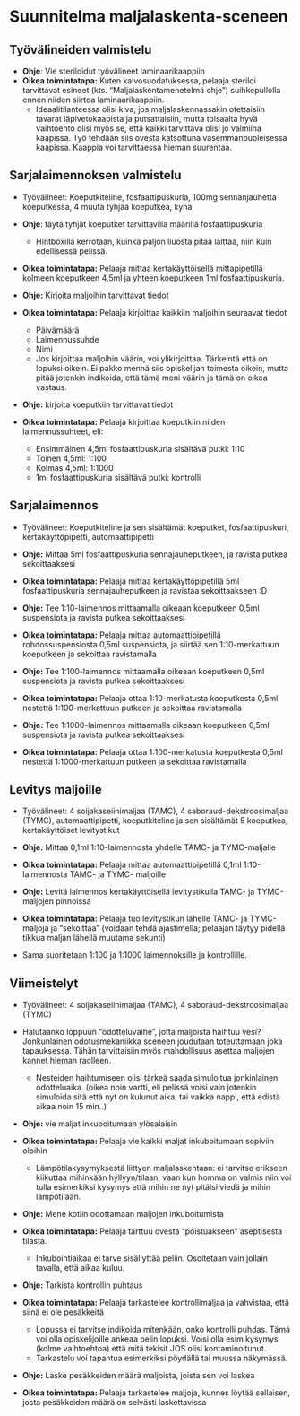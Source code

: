 # Suunnitelma maljalaskenta-sceneen
## Työvälineiden valmistelu

- **Ohje**: Vie steriloidut työvälineet laminaarikaappiin
- **Oikea toimintatapa:** Kuten kalvosuodatuksessa, pelaaja steriloi tarvittavat
  esineet (kts. “Maljalaskentamenetelmä ohje”) suihkepullolla ennen niiden siirtoa laminaarikaappiin.
  - Ideaalitilanteessa olisi kiva, jos maljalaskennassakin otettaisiin tavarat läpivetokaapista ja putsattaisiin, mutta toisaalta hyvä vaihtoehto olisi myös se, että kaikki tarvittava olisi jo valmiina kaapissa. Työ tehdään siis ovesta katsottuna vasemmanpuoleisessa kaapissa. Kaappia voi tarvittaessa hieman suurentaa.

## Sarjalaimennoksen valmistelu

- Työvälineet: Koeputkiteline, fosfaattipuskuria, 100mg sennanjauhetta koeputkessa,
  4 muuta tyhjää koeputkea, kynä
- **Ohje**: täytä tyhjät koeputket tarvittavilla määrillä fosfaattipuskuria
  - Hintboxilla kerrotaan, kuinka paljon liuosta pitää laittaa, niin kuin edellisessä pelissä.
- **Oikea toimintatapa:** Pelaaja mittaa kertakäyttöisellä mittapipetillä
 kolmeen koeputkeen 4,5ml ja yhteen koeputkeen 1ml fosfaattipuskuria.

- **Ohje:** Kirjoita maljoihin tarvittavat tiedot
- **Oikea toimintatapa:** Pelaaja kirjoittaa kaikkiin maljoihin seuraavat tiedot
    - Päivämäärä
    - Laimennussuhde
    - Nimi
    - Jos kirjoittaa maljoihin väärin, voi ylikirjoittaa. Tärkeintä että on lopuksi oikein. Ei pakko mennä siis opiskelijan toimesta oikein, mutta pitää jotenkin indikoida, että tämä meni väärin ja tämä on oikea vastaus.


- **Ohje:** kirjoita koeputkiin tarvittavat tiedot
- **Oikea toimintatapa:** Pelaaja kirjoittaa koeputkiin niiden laimennussuhteet, eli:
    - Ensimmäinen 4,5ml fosfaattipuskuria sisältävä putki: 1:10
    - Toinen 4,5ml: 1:100
    - Kolmas 4,5ml: 1:1000
    - 1ml fosfaattipuskuria sisältävä putki: kontrolli

## Sarjalaimennos

- Työvälineet: Koeputkiteline ja sen sisältämät koeputket, fosfaattipuskuri,
  kertakäyttöpipetti, automaattipipetti
- **Ohje:** Mittaa 5ml fosfaattipuskuria sennajauheputkeen, ja ravista putkea sekoittaaksesi
- **Oikea toimintatapa:** Pelaaja mittaa kertakäyttöpipetillä 5ml fosfaattipuskuria sennajauheputkeen ja ravistaa sekoittaakseen :D
		
- **Ohje:** Tee 1:10-laimennos mittaamalla oikeaan koeputkeen 0,5ml suspensiota ja ravista putkea sekoittaaksesi
- **Oikea toimintatapa:** Pelaaja mittaa automaattipipetillä rohdossuspensiosta 0,5ml suspensiota, ja siirtää sen 1:10-merkattuun koeputkeen ja sekoittaa ravistamalla

- **Ohje:** Tee 1:100-laimennos mittaamalla oikeaan koeputkeen 0,5ml suspensiota ja ravista putkea sekoittaaksesi
- **Oikea toimintatapa:** Pelaaja ottaa 1:10-merkatusta koeputkesta 0,5ml nestettä 1:100-merkattuun putkeen ja sekoittaa ravistamalla

- **Ohje:** Tee 1:1000-laimennos mittaamalla oikeaan koeputkeen 0,5ml suspensiota ja ravista putkea sekoittaaksesi
- **Oikea toimintatapa:** Pelaaja ottaa 1:100-merkatusta koeputkesta 0,5ml nestettä 1:1000-merkattuun putkeen ja sekoittaa ravistamalla

## Levitys maljoille
- Työvälineet: 4 soijakaseiinimaljaa (TAMC), 4 saboraud-dekstroosimaljaa (TYMC), automaattipipetti, koeputkiteline ja sen sisältämät 5 koeputkea, kertakäyttöiset levitystikut
- **Ohje:** Mittaa 0,1ml 1:10-laimennosta yhdelle TAMC- ja TYMC-maljalle
- **Oikea toimintatapa:** Pelaaja mittaa automaattipipetillä 0,1ml 1:10-laimennosta TAMC- ja TYMC- maljoille

- **Ohje:** Levitä laimennos kertakäyttöisellä levitystikulla TAMC- ja TYMC-maljojen pinnoissa
- **Oikea toimintatapa:** Pelaaja tuo levitystikun lähelle TAMC- ja TYMC-maljoja ja “sekoittaa” (voidaan tehdä ajastimella; pelaajan täytyy pidellä tikkua maljan lähellä muutama sekunti)

- Sama suoritetaan 1:100 ja 1:1000 laimennoksille ja kontrollille.

## Viimeistelyt

- Työvälineet: 4 soijakaseiinimaljaa (TAMC), 4 saboraud-dekstroosimaljaa (TYMC)
- Halutaanko loppuun “odotteluvaihe”, jotta maljoista haihtuu vesi? Jonkunlainen odotusmekaniikka sceneen joudutaan toteuttamaan joka tapauksessa. Tähän tarvittaisiin myös mahdollisuus asettaa maljojen kannet hieman raolleen. 
  - Nesteiden haihtumiseen olisi tärkeä saada simuloitua jonkinlainen odotteluaika. (oikea noin vartti, eli pelissä voisi vain jotenkin simuloida sitä että nyt on kulunut aika, tai vaikka nappi, että edistä aikaa noin 15 min..)

- **Ohje:** vie maljat inkuboitumaan ylösalaisin
- **Oikea toimintatapa:** Pelaaja vie kaikki maljat inkuboitumaan sopiviin oloihin
  - Lämpötilakysymyksestä liittyen maljalaskentaan: ei tarvitse erikseen kiikuttaa mihinkään hyllyyn/tilaan, vaan kun homma on valmis niin voi tulla esimerkiksi kysymys että mihin ne nyt pitäisi viedä ja mihin lämpötilaan.

- **Ohje:** Mene kotiin odottamaan maljojen inkuboitumista
- **Oikea toimintatapa:** Pelaaja tarttuu ovesta “poistuakseen” aseptisesta tilasta.
  - Inkubointiaikaa ei tarve sisällyttää peliin. Osoitetaan vain jollain tavalla, että aikaa kuluu.

- **Ohje:** Tarkista kontrollin puhtaus
- **Oikea toimintatapa:** Pelaaja tarkastelee kontrollimaljaa ja vahvistaa, että siinä ei ole pesäkkeitä
  - Lopussa ei tarvitse indikoida mitenkään, onko kontrolli puhdas. Tämä voi olla opiskelijoille ankeaa pelin lopuksi. Voisi olla esim kysymys (kolme vaihtoehtoa) että mitä tekisit JOS olisi kontaminoitunut.
  - Tarkastelu voi tapahtua esimerkiksi pöydällä tai muussa näkymässä.

- **Ohje:** Laske pesäkkeiden määrä maljoista, joista sen voi laskea
- **Oikea toimintatapa:** Pelaaja tarkastelee maljoja, kunnes löytää sellaisen, josta pesäkkeiden määrä on selvästi laskettavissa


